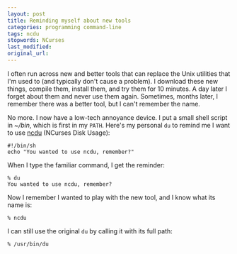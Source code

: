 ```yaml
---
layout: post
title: Reminding myself about new tools
categories: programming command-line
tags: ncdu
stopwords: NCurses
last_modified:
original_url:
---
```


I often run across new and better tools that can replace the Unix
utilities that I'm used to (and typically don't cause a problem). I
download these new things, compile them, install them, and try them
for 10 minutes. A day later I forget about them and never use them
again. Sometimes, months later, I remember there was a better tool,
but I can't remember the name.

<!--more-->

No more. I now have a low-tech annoyance device. I put a small shell
script in *~/bin*, which is first in my `PATH`. Here's my personal
`du` to remind me I want to use [ncdu](https://dev.yorhel.nl/ncdu)
(NCurses Disk Usage):

	#!/bin/sh
	echo "You wanted to use ncdu, remember?"

When I type the familiar command, I get the reminder:

	% du
	You wanted to use ncdu, remember?

Now I remember I wanted to play with the new tool, and I know what
its name is:

	% ncdu

I can still use the original `du` by calling it with its full path:

	% /usr/bin/du
